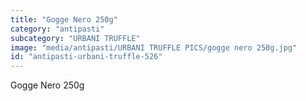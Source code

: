 ```yaml
---
title: "Gogge Nero 250g"
category: "antipasti"
subcategory: "URBANI TRUFFLE"
image: "media/antipasti/URBANI TRUFFLE PICS/gogge nero 250g.jpg"
id: "antipasti-urbani-truffle-526"
---
```


Gogge Nero 250g
